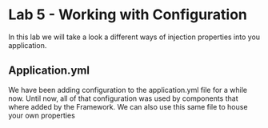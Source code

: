 # Lab 5 - Working with Configuration

In this lab we will take a look a different ways of injection properties into
you application.

## Application.yml

We have been adding configuration to the application.yml file for a while now. Until now,
all of that configuration was used by components that where added by the Framework. We can 
also use this same file to house your own properties

